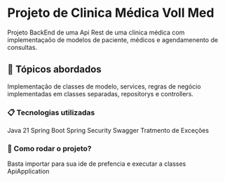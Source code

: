 # Projeto de Clinica Médica Voll Med

Projeto BackEnd de uma Api Rest  de uma clinica médica com implementaçaõo de modelos de paciente, médicos e agendamenento de consultas.

## 🚀 Tópicos abordados

Implementação de classes de modelo, services, regras de negócio implementadas em classes separadas, repositorys e controllers.

### 📋 Tecnologias utilizadas

Java 21
Spring Boot
Spring Security
Swagger
Tratmento de Exceções

### 🔧 Como rodar o projeto?

Basta importar para sua ide de prefencia e executar a classes ApiApplication

